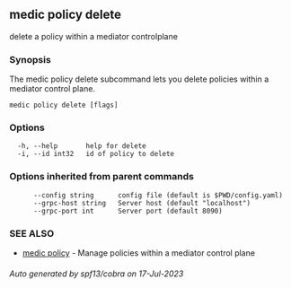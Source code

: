 ## medic policy delete

delete a policy within a mediator controlplane

### Synopsis

The medic policy delete subcommand lets you delete policies within a
mediator control plane.

```
medic policy delete [flags]
```

### Options

```
  -h, --help       help for delete
  -i, --id int32   id of policy to delete
```

### Options inherited from parent commands

```
      --config string      config file (default is $PWD/config.yaml)
      --grpc-host string   Server host (default "localhost")
      --grpc-port int      Server port (default 8090)
```

### SEE ALSO

* [medic policy](medic_policy.md)	 - Manage policies within a mediator control plane

###### Auto generated by spf13/cobra on 17-Jul-2023
